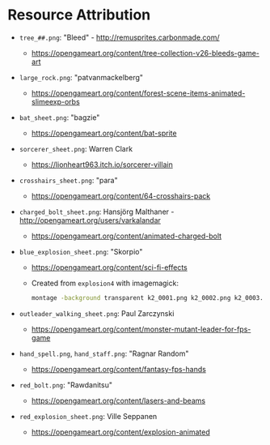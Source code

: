 # Resource Attribution

* `tree_##.png`: "Bleed" - http://remusprites.carbonmade.com/
  * https://opengameart.org/content/tree-collection-v26-bleeds-game-art

* `large_rock.png`: "patvanmackelberg"
  * https://opengameart.org/content/forest-scene-items-animated-slimeexp-orbs

* `bat_sheet.png`: "bagzie"
  * https://opengameart.org/content/bat-sprite

* `sorcerer_sheet.png`: Warren Clark
  * https://lionheart963.itch.io/sorcerer-villain

* `crosshairs_sheet.png`: "para"
  * https://opengameart.org/content/64-crosshairs-pack

* `charged_bolt_sheet.png`: Hansjörg Malthaner - http://opengameart.org/users/varkalandar
  * https://opengameart.org/content/animated-charged-bolt

* `blue_explosion_sheet.png`: "Skorpio"
  * https://opengameart.org/content/sci-fi-effects

  * Created from `explosion4` with imagemagick:

    ```bash
    montage -background transparent k2_0001.png k2_0002.png k2_0003.png k2_0004.png k2_0005.png k2_0006.png k2_0007.png k2_0008.png k2_0009.png k2_0010.png k2_0011.png k2_0012.png k2_0013.png k2_0014.png k2_0015.png blue_explosion_sheet.png
    ```

* `outleader_walking_sheet.png`: Paul Zarczynski
  * https://opengameart.org/content/monster-mutant-leader-for-fps-game

* `hand_spell.png`, `hand_staff.png`: "Ragnar Random"
  * https://opengameart.org/content/fantasy-fps-hands

* `red_bolt.png`: "Rawdanitsu"
  * https://opengameart.org/content/lasers-and-beams

* `red_explosion_sheet.png`: Ville Seppanen
  * https://opengameart.org/content/explosion-animated
